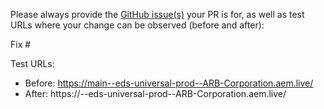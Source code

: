 Please always provide the [GitHub issue(s)](../issues) your PR is for, as well as test URLs where your change can be observed (before and after):

Fix #<gh-issue-id>

Test URLs:
- Before: https://main--eds-universal-prod--ARB-Corporation.aem.live/
- After: https://<branch>--eds-universal-prod--ARB-Corporation.aem.live/
